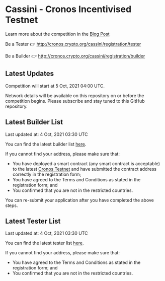 # Cassini - Cronos Incentivised Testnet

Learn more about the competition in the [Blog Post](https://medium.com/crypto-org-chain/introducing-cassini-the-cronos-incentivised-testnet-fe11a42a623d)

Be a Tester 👉 http://cronos.crypto.org/cassini/registration/tester

Be a Builder 👉 http://cronos.crypto.org/cassini/registration/builder

## Latest Updates

Competition will start at 5 Oct, 2021 04:00 UTC.

Network details will be available on this repository on or before the competition begins. Please subscribe and stay tuned to this GitHub repository.

## Latest Builder List

Last updated at: 4 Oct, 2021 03:30 UTC

You can find the latest builder list [here](./builderList.csv).

If you cannot find your address, please make sure that:
- You have deployed a smart contract (any smart contract is acceptable) to the latest [Cronos Testnet](https://github.com/crypto-org-chain/cronos-testnets) and have submitted the contract address correctly in the registration form;
- You have agreed to the Terms and Conditions as stated in the registration form; and
- You confirmed that you are not in the restricted countries.

You can re-submit your application after you have completed the above steps.

## Latest Tester List

Last updated at: 4 Oct, 2021 03:30 UTC

You can find the latest tester list [here](./testerList.csv).

If you cannot find your address, please make sure that:
- You have agreed to the Terms and Conditions as stated in the registration form; and
- You confirmed that you are not in the restricted countries.
